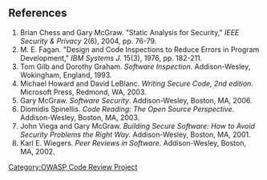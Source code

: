 ## References

1.  Brian Chess and Gary McGraw. "Static Analysis for Security," *IEEE
    Security & Privacy* 2(6), 2004, pp. 76-79.
2.  M. E. Fagan. "Design and Code Inspections to Reduce Errors in
    Program Development," *IBM Systems J.* 15(3), 1976, pp. 182-211.
3.  Tom Gilb and Dorothy Graham. *Software Inspection*. Addison-Wesley,
    Wokingham, England, 1993.
4.  Michael Howard and David LeBlanc. *Writing Secure Code, 2nd
    edition*. Microsoft Press, Redmond, WA, 2003.
5.  Gary McGraw. *Software Security*. Addison-Wesley, Boston, MA, 2006.
6.  Diomidis Spinellis. *Code Reading: The Open Source Perspective*.
    Addison-Wesley, Boston, MA, 2003.
7.  John Viega and Gary McGraw. *Building Secure Software: How to Avoid
    Security Problems the Right Way.* Addison-Wesley, Boston, MA, 2001.
8.  Karl E. Wiegers. *Peer Reviews in Software*. Addison-Wesley, Boston,
    MA, 2002.

[Category:OWASP Code Review
Project](Category:OWASP_Code_Review_Project "wikilink")